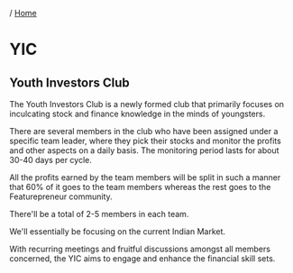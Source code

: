 / [Home](index.md)

# YIC

## Youth Investors Club

The Youth Investors Club is a newly formed club that primarily 
focuses on inculcating stock and finance knowledge in the minds of 
youngsters.

There are several members in the club who have been assigned 
under a specific team leader, where they pick their stocks 
and monitor the profits and other aspects on a daily basis.
The monitoring period lasts for about 30-40 days per cycle.

All the profits earned by the team members will be split in such
a manner that 60% of it goes to the team members whereas the rest
goes to the Featurepreneur community.

There'll be a total of 2-5 members in each team.

We'll essentially be focusing on the current Indian Market.  

With recurring meetings and fruitful discussions amongst all members
concerned, the YIC aims to engage and enhance the financial 
skill sets.